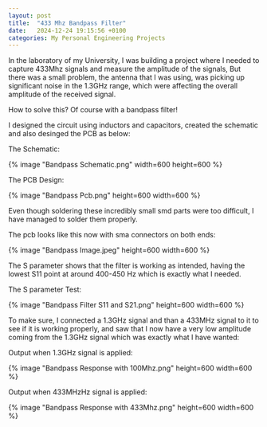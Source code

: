 ```yaml
---
layout: post
title:  "433 Mhz Bandpass Filter"
date:   2024-12-24 19:15:56 +0100
categories: My Personal Engineering Projects
---
```


In the laboratory of my University, I was building a project where I needed to capture 433Mhz signals and measure the amplitude of the signals, But there was a small problem, 
the antenna that I was using, was picking up significant noise in the 1.3GHz range, which were affecting the overall amplitude of the received signal. 

How to solve this? Of course with a bandpass filter!

I designed the circuit using inductors and capacitors, created the schematic and also desinged the PCB as below:

The Schematic:

{% image "Bandpass Schematic.png" width=600 height=600 %}

The PCB Design:

{% image "Bandpass Pcb.png" height=600 width=600 %}


Even though soldering these incredibly small smd parts were too difficult, I have managed to solder them properly.

The pcb looks like this now with sma connectors on both ends:

{% image "Bandpass Image.jpeg" height=600 width=600 %}


The S parameter shows that the filter is working as intended, having the lowest S11 point at around 400-450 Hz which is exactly what I needed.

The S parameter Test:

{% image "Bandpass Filter S11 and S21.png" height=600 width=600 %}

To make sure, I connected a 1.3GHz signal and than a 433MHz signal to it to see if it is working properly, and saw that I now have a very low amplitude coming 
from the 1.3GHz signal which was exactly what I have wanted:

Output when 1.3GHz signal is applied:

{% image "Bandpass Response with 100Mhz.png" height=600 width=600 %}

Output when 433MHzHz signal is applied:

{% image "Bandpass Response with 433Mhz.png" height=600 width=600 %}